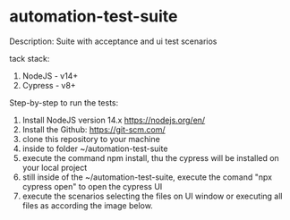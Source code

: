 # automation-test-suite
Description:
Suite with acceptance and ui test scenarios

tack stack:
1. NodeJS - v14+
2. Cypress - v8+

Step-by-step to run the tests:

1. Install NodeJS version 14.x https://nodejs.org/en/
2. Install the Github: https://git-scm.com/
3. clone this repository to your machine
4. inside to folder ~/automation-test-suite
5. execute the command npm install, thu the cypress will be installed on your local project
6. still inside of the ~/automation-test-suite, execute the comand "npx cypress open" to open the cypress UI
7. execute the scenarios selecting the files on UI window or executing all files as according the image below.

